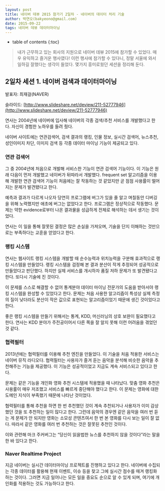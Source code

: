 ```yaml
---
layout: post
title: 네이버 데뷰 2015 참가기 2일차 - 네이버의 데이터 처리 기술
author: 박연오(bakyeono@gmail.com)
date: 2015-09-22
tags: 네이버 데뷰 데이터마이닝
---
```

* table of contents
{:toc}

> 내가 근무하고 있는 회사의 지원으로 네이버 데뷰 2015에 참가할 수 있었다. 매우 유익하고 즐거운 행사였다! 이런 행사에 참가할 수 있다니, 정말 서울에 와서 일하길 잘했다는 생각이 들었다. 몇가지 흥미로웠던 세션을 정리해 둔다.

## 2일차 세션 1. 네이버 검색과 데이터마이닝

발표자: 최재걸(NAVER)

슬라이드: [http://www.slideshare.net/deview/211-52777946](http://www.slideshare.net/deview/211-52777946)

연사는 2004년에 네이버에 입사해 네이버의 각종 검색/추천 서비스를 개발했다고 한다. 자신이 경험한 노하우를 들려 줬다.

네이버 사이트에는 연관검색어, 검색 결과의 랭킹, 인물 정보, 실시간 검색어, 뉴스추천, 성인이미지 차단, 이미지 검색 등 각종 데이터 마이닝 기능이 제공되고 있다.

### 연관 검색어

그 중 2004년에 처음으로 개발해 서비스한 기능이 연관 검색어 기능이다. 이 기능은 원래 다음이 먼저 개발했고 네이버가 뒤따라서 개발했다. frequent set 알고리즘을 이용해 개발한 연관 검색어 기능이 처음에는 잘 작동하는 것 같았지만 곧 점점 사용률이 떨어지는 문제가 발견됐다고 한다.

예측과 결과가 다르게 나오자 당연히 프로그램에 버그가 있을 줄 알고 며칠동안 디버깅을 위해 노력했지만 애초에 버그는 없었다고 한다. 프로그램은 정상적으로 작동했다. 문제는 약한 evidence로부터 나온 결과물을 성급하게 전체로 해석하는 데서 생기는 것이었다.

연사는 이 일을 통해 잘못된 결정은 많은 손실을 가져오며, 기술을 단지 이해하는 것만으로는 부족하다는 교훈을 얻었다고 한다.

### 랭킹 시스템

연사는 웹사이트 랭킹 시스템을 개발할 때 순수능력과 위치능력을 구분해 효과적으로 랭킹 시스템을 만들었다. 랭킹 시스템을 검정해 본 결과 분산이 작게 추정되어 성공적으로 만들었다고 판단했다. 하지만 실제 서비스를 개시하자 품질 저하 문제가 또 발견됐다고 한다. 또다시 기술에 진 것이다.

이 문제를 스스로 해결할 수 없어 통계분야 데이터 마이닝 전문가의 도움을 받아서야 랭킹 시스템을 완성할 수 있었다고 한다. 문제는 처음 사용한 알고리즘이 특성상 실제 측정의 질이 낮더라도 분산이 작은 값으로 표현되는 알고리즘이었기 때문에 생긴 것이었다고 한다.

좋은 랭킹 시스템을 만들기 위해서는 통계, KDD, 머신러닝의 상호 보완이 필요했다고 한다. 연사는 KDD 분야가 주전공이어서 다른 쪽을 잘 알지 못해 이런 어려움을 겪었던 것 같다.

### 협력필터

2013년에는 협력필터를 이용해 추천 엔진을 만들었다. 이 기술을 처음 적용한 서비스는 네이버 뮤직 라디오다. 협력필터는 사용자가 즐겨 듣는 음악을 분석해 비슷한 음악을 추천해주는 기능을 제공했다. 이 기능은 성공적이었고 지금도 계속 서비스되고 있다고 한다.

문제는 같은 기능을 개인화 영화 추천 시스템에 적용했을 때 나타났다. 맞춤 영화 추천은 사용률이 매우 저조했고 서비스를 빠르게 중단해야 했다고 한다. 이 문제는 영화에 대한 도메인 지식이 부족했기 때문에 나타난 것이었다.

협력필터를 통해 추천을 하면 한 번 추천했던 것이 계속 추천되거나 사용자가 이미 감상했던 것을 또 추천하는 일이 많다고 한다. 그런데 음악의 경우엔 같은 음악을 여러 번 듣는 게 문제가 안 되지만 영화는 소모성 콘텐츠여서 한 번 본 영화를 다시 보는 일이 잘 없다. 따라서 같은 영화를 여러 번 추천하는 것은 잘못된 추천인 것이다.

이와 관련해 마크 주커버그는 “당신이 읽을법한 뉴스를 추천하지 않을 것이다”라는 말을 한 바 있다고 한다.

### Naver Realtime Project

지금 네이버는 실시간 데이터마이닝 프로젝트를 진행하고 있다고 한다. 네이버에 수집되는 각종 데이터를 활용해 현재 이벤트, 이슈 등을 찾고 그에 실시간 점수를 매겨 랭킹화하는 것이다. 그러면 지금 일어나는 모든 일을 중요도 순으로 알 수 있게 되며, 여기에 개인화를 적용하는 것도 가능하다고 한다.


